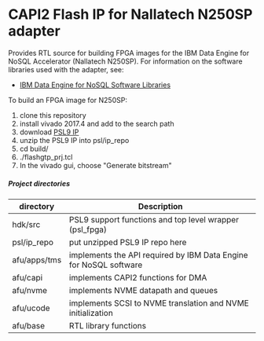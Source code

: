CAPI2 Flash IP for Nallatech N250SP adapter
============================================

Provides RTL source for building FPGA images for the IBM Data Engine for NoSQL Accelerator (Nallatech N250SP).  For information on the software libraries used with the adapter, see:

* [IBM Data Engine for NoSQL Software Libraries](https://github.com/open-power/capiflash)

To build an FPGA image for N250SP:

1. clone this repository
2. install vivado 2017.4 and add to the search path
3. download [PSL9 IP](https://www-355.ibm.com/systems/power/openpower/posting.xhtml?postingId=1BED44BCA884D845852582B70076A89A)
4. unzip the PSL9 IP into psl/ip_repo
5. cd build/
6. ./flashgtp_prj.tcl
7. In the vivado gui, choose "Generate bitstream"


##### Project directories

|directory    | Description |
|-------------|-------------|
|hdk/src      | PSL9 support functions and top level wrapper (psl_fpga) |
|psl/ip_repo  | put unzipped PSL9 IP repo here |
|afu/apps/tms | implements the API required by IBM Data Engine for NoSQL software |
|afu/capi     | implements CAPI2 functions for DMA |
|afu/nvme     | implements NVME datapath and queues |
|afu/ucode    | implements SCSI to NVME translation and NVME initialization |
|afu/base     | RTL library functions |

